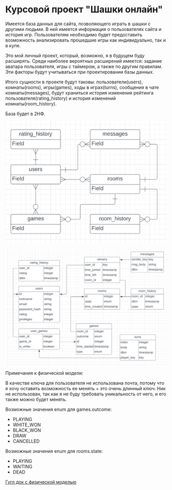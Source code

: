 # Курсовой проект "Шашки онлайн"

Имеется база данных для сайта, позволяющего играть в шашки с другими людьми. В ней имеется информация о пользователях сайта и история игр. Пользователям необходимо будет предоставить возможность анализировать прошедшие игры как индивидуально, так и в купе.

Это мой личный проект, который, возможно, я в будущем буду расширять. Среди наиболее вероятных расширений имеется: задание аватара пользователя, игры с таймером, а также по другим правилам. Эти факторы будут учитываться при проектировании базы данных.

Итого сущности в проекте будут таковы: пользователи(users), комнаты(rooms), игры(games), ходы в играх(turns), сообщения в чате комнаты(messages), будут храниться история изменения рейтинга пользователя(rating_history) и история изменений комнаты(room_history).

База будет в 2НФ.

![Концептуальная модель](../docs/database/conceptual-model.png "Концептуальная модель")

![Логическая модель](../docs/database/logic-model.png "Логическая модель")

Примечания к физической модели:

В качестве ключа для пользователя не использована почта, потому что я хочу оставить возможность ее менять + это очень длинный ключ. Ник не использован, так как я не буду требовать уникальность от него, и его также можно будет менять.

Возможные значения enum для games.outcome:

- PLAYING
- WHITE_WON
- BLACK_WON
- DRAW
- CANCELLED

Возможные значения enum для rooms.state:

- PLAYING
- WAITING
- DEAD

[Гугл док с физической моделью](https://docs.google.com/spreadsheets/d/1hC_qekmgj2uTeukNfv29TqucTPXnWj-Y8AzS4u_D4f0/edit?usp=sharing)
